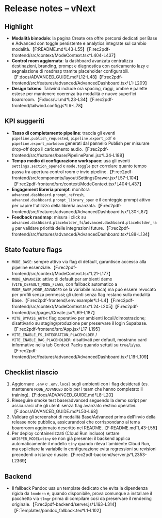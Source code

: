 # Release notes – vNext

## Highlight
- **Modalità bimodale**: la pagina Create ora offre percorsi dedicati per Base e Advanced con toggle persistente e analytics integrate sul cambio modalità.【F:README.md†L43-L55】【F:rec2pdf-frontend/src/context/ModeContext.tsx†L404-L437】
- **Control room aggiornata**: la dashboard avanzata centralizza destinazioni, branding, prompt e diagnostica con caricamento lazy e segnalazione di roadmap tramite placeholder configurabili.【F:docs/ADVANCED_GUIDE.md†L12-L48】【F:rec2pdf-frontend/src/features/advanced/AdvancedDashboard.tsx†L1-L209】
- **Design tokens**: Tailwind include ora spacing, raggi, ombre e palette estese per mantenere coerenza tra modalità e nuove superfici boardroom.【F:docs/UI.md†L23-L34】【F:rec2pdf-frontend/tailwind.config.js†L6-L78】

## KPI suggeriti
- **Tasso di completamento pipeline**: traccia gli eventi `pipeline.publish_requested`, `pipeline.export_pdf` e `pipeline.export_markdown` generati dal pannello Publish per misurare drop-off dopo il caricamento audio.【F:rec2pdf-frontend/src/features/base/PipelinePanel.jsx†L34-L188】
- **Tempo medio di configurazione workspace**: usa gli eventi `settings.section_opened` e `mode.toggle` per correlare quanto tempo passa tra apertura control room e invio pipeline.【F:rec2pdf-frontend/src/components/layout/SettingsDrawer.jsx†L57-L104】【F:rec2pdf-frontend/src/context/ModeContext.tsx†L404-L437】
- **Engagement libreria prompt**: monitora `advanced.dashboard.prompt_refresh`, `advanced.dashboard.prompt_library_open` e il conteggio prompt attivo per capire l'utilizzo della libreria avanzata.【F:rec2pdf-frontend/src/features/advanced/AdvancedDashboard.tsx†L30-L87】
- **Feedback roadmap**: misura i click su `advanced.dashboard.placeholder_fs`/`advanced.dashboard.placeholder_rag` per validare priorità delle integrazioni future.【F:rec2pdf-frontend/src/features/advanced/AdvancedDashboard.tsx†L88-L134】

## Stato feature flags
- `MODE_BASE`: sempre attivo via flag di default, garantisce accesso alla pipeline essenziale.【F:rec2pdf-frontend/src/context/ModeContext.tsx†L21-L177】
- `MODE_ADVANCED`: attivo di default per ambienti demo (`VITE_DEFAULT_MODE_FLAGS`, con fallback automatico a `MODE_BASE,MODE_ADVANCED` se la variabile manca) ma può essere revocato per profili senza permessi; gli utenti senza flag restano sulla modalità Base.【F:rec2pdf-frontend/.env.example†L1-L4】【F:rec2pdf-frontend/src/context/ModeContext.tsx†L24-L205】【F:rec2pdf-frontend/src/pages/Create.jsx†L69-L187】
- `VITE_BYPASS_AUTH`: flag operativo per ambienti locali/dimostrazione; disattivarlo su staging/produzione per preservare il login Supabase.【F:rec2pdf-frontend/src/App.jsx†L17-L195】
- `VITE_ENABLE_FS_INTEGRATION_PLACEHOLDER` / `VITE_ENABLE_RAG_PLACEHOLDER`: disattivati per default, mostrano card informative nella tab Context Packs quando settati su `true`/`1`/`yes`.【F:rec2pdf-frontend/src/features/advanced/AdvancedDashboard.tsx†L18-L109】

## Checklist rilascio
1. Aggiornare `.env` e `.env.local` sugli ambienti con i flag desiderati (es. mantenere `MODE_ADVANCED` solo per i team che hanno completato il training).【F:docs/ADVANCED_GUIDE.md†L8-L20】
2. Rieseguire smoke test base/advanced seguendo la demo script per assicurarsi che gli utenti senza flag avanzato restino operativi.【F:docs/ADVANCED_GUIDE.md†L50-L68】
3. Validare gli screenshot di modalità Base/Advanced prima dell'invio della release note pubblica, assicurandosi che corrispondano al tema boardroom aggiornato descritto nel README.【F:README.md†L43-L55】
4. Per deploy containerizzati (Cloud Run incluso) settare `WHISPER_MODEL=tiny` se non già presente: il backend applica automaticamente il modello `tiny` quando rileva l'ambiente Cloud Run, ma esplicitare la variabile in configurazione evita regressioni su revisioni precedenti o istanze riusate.【F:rec2pdf-backend/server.js†L2353-L2369】

## Backend
- Il fallback Pandoc usa un template dedicato che evita la dipendenza rigida da `lmodern` e, quando disponibile, prova comunque a installare il pacchetto via `tlmgr` prima di compilare così da preservare il rendering originale.【F:rec2pdf-backend/server.js†L163-L314】【F:Templates/pandoc_fallback.tex†L1-L102】

